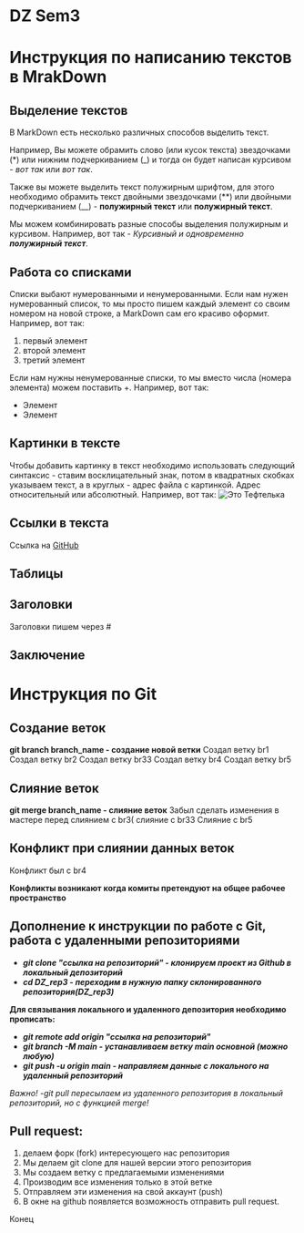 # DZ Sem3
# Инструкция по написанию текстов в MrakDown

## Выделение текстов

В MarkDown есть несколько различных способов выделить текст. 

Например, Вы можете обрамить слово (или кусок текста) звездочками (*) или нижним подчеркиванием (_) и тогда он будет написан курсивом - *вот так* или _вот так_.

Также вы можете выделить текст полужирным шрифтом, для этого необходимо обрамить текст двойными звездочками (**) или двойными подчеркиванием (__) - **полужирный текст** или __полужирный текст__.

Мы можем комбинировать разные способы выделения полужирным и курсивом. Например, вот так - _Курсивный и одновременно **полужирный текст**_.

## Работа со списками

Списки выбают нумерованными и ненумерованными. Если нам нужен нумерованный список, то мы просто пишем каждый элемент со своим номером на новой строке, а MarkDown сам его красиво оформит. Например, вот так:
1. первый элемент
2. второй элемент
3. третий элемент

Если нам нужны ненумерованные списки, то мы вместо числа (номера элемента) можем поставить +. Например, вот так:
+ Элемент
+ Элемент

## Картинки в тексте

Чтобы добавить картинку в текст необходимо использовать следующий синтаксис - ставим восклицательный знак, потом в квадратных скобках указываем текст, а в круглых - адрес файла с картинкой. Адрес относительный или абсолютный. Например, вот так:
![Это Тефтелька](Teftelka.jpg)

## Ссылки в текста

Ссылка на [GitHub](https://github.com/)

## Таблицы

## Заголовки
Заголовки пишем через #

## Заключение



# Инструкция по Git


## Создание веток
**git branch branch_name - создание новой ветки**
Создал ветку br1
Создал ветку br2
Создал ветку br33
Создал ветку br4
Создал ветку br5



## Слияние веток
**git merge branch_name - слияние веток**
Забыл сделать изменения в мастере перед слиянием с br3(
слияние с br33
Слияние с br5


## Конфликт при слиянии данных веток
Конфликт был с br4


**Конфликты возникают когда комиты претендуют на общее рабочее пространство**

## Дополнение к инструкции по работе с Git, работа с удаленными репозиториями

* ***git clone "ссылка на репозиторий" - клонируем проект из Github в локальный депозиторий***
* ***cd DZ_rep3 - переходим в нужную папку склонированного репозитория(DZ_rep3)***

**Для связывания локального и удаленного депозитория необходимо прописать:**
* ***git remote add origin "ссылка на репозиторий"***
* ***git branch -M main - устанавливаем ветку main основной (можно любую)***
* ***git push -u origin main - направляем данные с локального на удаленный репозиторий***

*Важно! -git pull пересылаем из удаленного репозитория в локальный репозиторий, но  с функцией merge!*


## Pull request:
1. делаем форк (fork) интересующего нас репозитория
2. Мы делаем git clone для нашей версии этого репозитория
3. Мы создаем ветку с предлагаемыми изменениями 
4. Производим все изменения только в этой ветке
5. Отправляем эти изменения на свой аккаунт (push)
6. В окне на github появляется возможность отправить pull request.

Конец